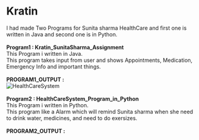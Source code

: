 # Kratin
I had made Two Programs for Sunita sharma HealthCare and first one is written in Java and second one is in Python.<br><br>
<b>Program1 : Kratin_SunitaSharma_Assignment</b><br>
This Program i written in Java.<br>
 This program takes input from user and shows Appointments, Medication, Emergency Info and important things.
 <br><br>
 <b>PROGRAM1_OUTPUT :</b>
 <br>
![HealthCareSystem](https://github.com/Shivu1414/Kratin/assets/98731366/fb996db1-58e8-40b6-a5d9-fdad552f30dc)
<br><br>
<b>Program2 : HealthCareSystem_Program_in_Python</b><br>
This Program i written in Python.<br>
 This program like a Alarm which will remind Sunita sharma when she need to drink water, medicines, and need to do exersizes.
 <br><br>
 <b>PROGRAM2_OUTPUT :</b>
